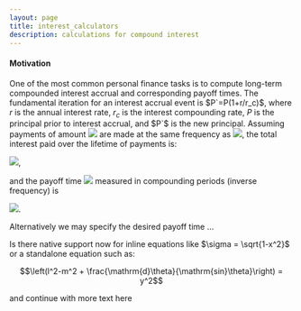 ```yaml
---
layout: page
title: interest_calculators
description: calculations for compound interest
---
```


#### Motivation

One of the most common personal finance tasks is to compute long-term compounded interest accrual and corresponding payoff times. The fundamental iteration for an interest accrual event is $P`=P(1+r/r_c)$, where $r$ is the annual interest rate, $r_c$ is the interest compounding rate, $P$ is the principal prior to interest accrual, and $P`$ is the new principal.  Assuming payments of amount <img src="https://render.githubusercontent.com/render/math?math=x"> are made at the same frequency as <img src="https://render.githubusercontent.com/render/math?math=r_c">, the total interest paid over the lifetime of payments is: 

<img src="https://render.githubusercontent.com/render/math?math=Q=x\left(1+K+\frac{1-R^{1+K}}{1-R}\right)-P(1-R^K)">,

and the payoff time <img src="https://render.githubusercontent.com/render/math?math=K"> measured in compounding periods (inverse frequency) is

<img src="https://render.githubusercontent.com/render/math?math=K=-ln(1+\frac{P}{x}\left(1-R\right))/ln(R)">.

Alternatively we may specify the desired payoff time ... 

Is there native support now for inline equations like $\sigma = \sqrt{1-x^2}$ or a standalone equation such as: 

$$\left(l^2-m^2 + \frac{\mathrm{d}\theta}{\mathrm{sin}\theta}\right) = y^2$$

and continue with more text here



